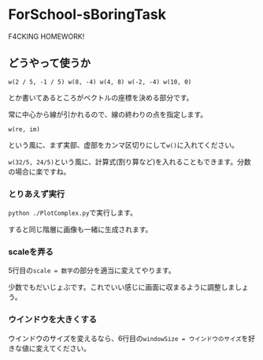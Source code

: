 # ForSchool-sBoringTask
F4CKING HOMEWORK!

## どうやって使うか

`w(2 / 5, -1 / 5)
w(8, -4)
w(4, 8)
w(-2, -4)
w(10, 0)`

とか書いてあるところがベクトルの座標を決める部分です。

常に中心から線が引かれるので、線の終わりの点を指定します。

`w(re, im)`

という風に、まず実部、虚部をカンマ区切りにして`w()`に入れてください。

`w(32/5, 24/5)`という風に、計算式(割り算など)を入れることもできます。分数の場合に楽ですね。

### とりあえず実行

`python ./PlotComplex.py`で実行します。

すると同じ階層に画像も一緒に生成されます。

### scaleを弄る
5行目の`scale = 数字`の部分を適当に変えてやります。

少数でもだいじょぶです。これでいい感じに画面に収まるように調整しましょう。

### ウインドウを大きくする
ウインドウのサイズを変えるなら、6行目の`windowSize = ウインドウのサイズ`を好きな値に変えてください。
